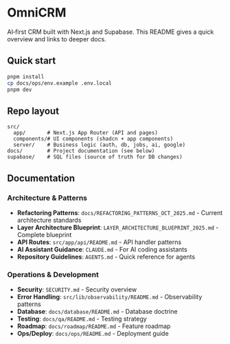 # OmniCRM

AI‑first CRM built with Next.js and Supabase. This README gives a quick overview and links to deeper docs.

## Quick start

```bash
pnpm install
cp docs/ops/env.example .env.local
pnpm dev
```

## Repo layout

```text
src/
  app/       # Next.js App Router (API and pages)
  components/# UI components (shadcn + app components)
  server/    # Business logic (auth, db, jobs, ai, google)
docs/        # Project documentation (see below)
supabase/    # SQL files (source of truth for DB changes)
```

## Documentation

### Architecture & Patterns

- **Refactoring Patterns**: `docs/REFACTORING_PATTERNS_OCT_2025.md` - Current architecture standards
- **Layer Architecture Blueprint**: `LAYER_ARCHITECTURE_BLUEPRINT_2025.md` - Complete blueprint
- **API Routes**: `src/app/api/README.md` - API handler patterns
- **AI Assistant Guidance**: `CLAUDE.md` - For AI coding assistants
- **Repository Guidelines**: `AGENTS.md` - Quick reference for agents

### Operations & Development

- **Security**: `SECURITY.md` - Security overview
- **Error Handling**: `src/lib/observability/README.md` - Observability patterns
- **Database**: `docs/database/README.md` - Database doctrine
- **Testing**: `docs/qa/README.md` - Testing strategy
- **Roadmap**: `docs/roadmap/README.md` - Feature roadmap
- **Ops/Deploy**: `docs/ops/README.md` - Deployment guide
